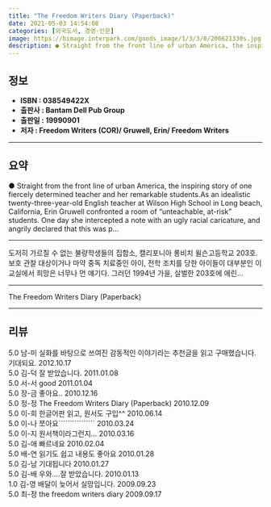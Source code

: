 ```yaml
---
title: "The Freedom Writers Diary (Paperback)"
date: 2021-05-03 14:54:08
categories: [외국도서, 경영-인문]
image: https://bimage.interpark.com/goods_image/1/3/3/0/200621330s.jpg
description: ● Straight from the front line of urban America, the inspiring story of one fiercely determined teacher and her remarkable students.As an idealistic twenty-thr
---
```


## **정보**

- **ISBN : 038549422X**
- **출판사 : Bantam Dell Pub Group**
- **출판일 : 19990901**
- **저자 : Freedom Writers (COR)/ Gruwell, Erin/ Freedom Writers**

------



## **요약**

●  Straight from the front line of urban America, the inspiring story of one fiercely determined teacher and her remarkable students.As an idealistic twenty-three-year-old English teacher at Wilson High School in Long beach, California, Erin Gruwell confronted a room of “unteachable, at-risk” students. One day she intercepted a note with an ugly racial caricature, and angrily declared that this was p...

------

도저히 가르칠 수 없는 불량학생들의 집합소, 캘리포니아 롱비치 윌슨고등학교 203호. 보호 관찰 대상이거나 마약 중독 치료중인 아이, 전학 조치를 당한 아이들이 대부분인 이 교실에서 희망은 너무나 먼 얘기다. 그러던 1994년 가을, 살벌한 203호에 에린... 

------


The Freedom Writers Diary (Paperback) 

------


## **리뷰** 

5.0 남-미 실화를 바탕으로 쓰여진 감동적인 이야기라는 추천글을 읽고 구매했습니다. 기대되요. 2012.10.17 <br/>5.0 김-덕 잘 받았습니다. 2011.01.08 <br/>5.0 서-서 good 2011.01.04 <br/>5.0 장-금 좋아요.. 2010.12.16 <br/>5.0 정-정 The Freedom Writers Diary (Paperback) 2010.12.09 <br/>5.0 이-희 한글어판 읽고, 원서도 구입^^ 2010.06.14 <br/>5.0 이-나 쪼아요```````````````` 2010.03.24 <br/>5.0 이-지 원서책이라그런지... 2010.03.16 <br/>5.0 김-애 빠르네요  2010.02.04 <br/>5.0 배-연 읽기도 쉽고 내용도 좋아요 2010.01.28 <br/>5.0 김-남 기대됩니다 2010.01.27 <br/>5.0 김-배 우와....잘 받았습니다. 2010.01.13 <br/>1.0 김-영 배달이 늦어서 실망입니다.  2009.09.23 <br/>5.0 최-정 the freedom writers diary 2009.09.17 <br/>